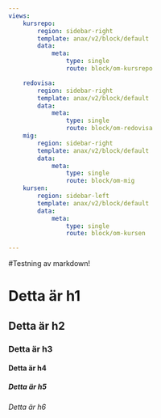 ```yaml
---
views:
    kursrepo:
        region: sidebar-right
        template: anax/v2/block/default
        data:
            meta:
                type: single
                route: block/om-kursrepo

    redovisa:
        region: sidebar-right
        template: anax/v2/block/default
        data:
            meta:
                type: single
                route: block/om-redovisa
    mig:
        region: sidebar-right
        template: anax/v2/block/default
        data:
            meta:
                type: single
                route: block/om-mig
    kursen:
        region: sidebar-left
        template: anax/v2/block/default
        data:
            meta:
                type: single
                route: block/om-kursen

---
```

#Testning av markdown!



# Detta är h1
## Detta är h2
### Detta är h3
#### Detta är h4
##### Detta är h5
###### Detta är h6
